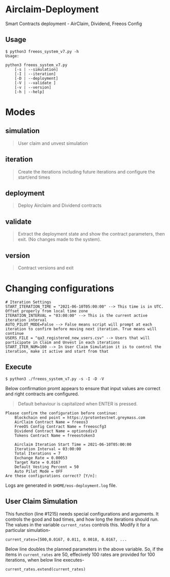 # Airclaim-Deployment
Smart Contracts deployment - AirClaim, Dividend, Freeos Config

## Usage
```
$ python3 freeos_system_v7.py -h
Usage:

python3 freeos_system_v7.py
	[-s | --simulation]
	[-I | --iteration]
	[-D | --deployment]
	[-V | --validate ]
	[-v | --version]
	[-h | --help]
```

# Modes
## simulation
> User claim and unvest simulation 

## iteration
> Create the iterations including future iterations and configure the start/end times

## deployment
> Deploy Airclaim and Dividend contracts

## validate
> Extract the deployment state and show the contract parameters, then exit. (No changes made to the system).

## version
> Contract versions and exit

# Changing configurations

```
# Iteration Settings
START_ITERATION_TIME = "2021-06-10T05:00:00" --> This time is in UTC. Offset properly from local time zone
ITERATION_INTERVAL = "03:00:00" --> This is the current active iteration interval
AUTO_PILOT_MODE=False --> False means script will prompt at each iteration to confirm before moving next iteration. True means will continue
USERS_FILE = "qa3_registered_new_users.csv" --> Users that will participate in Claim and Unvest in each iterations
START_ITER_NUM=100 --> In User Claim Simulation it is to control the iteration, make it active and start from that
```
## Execute

`$ python3 ./freeos_system_v7.py -s -I -D -V`

Below confirmation promt appears to ensure that input values are correct and right contracts are configured. 
> Default behaviour is capitalized when ENTER is pressed.


```
Please confirm the configuration before continue: 
	Blockchain end point = https://protontestnet.greymass.com
	AirClaim Contract Name = freeos3
	FreeOS Config Contract Name = freeoscfg3
	Dividend Contract Name = optionsdiv3
	Tokens Contract Name = freeostoken3

	Airclaim Iteration Start Time = 2021-06-10T05:00:00
	Iteration Interval = 03:00:00
	Total Iterations = 7
	Exchange Rate = 0.00053
	Target Rate = 0.0167
	Default Vesting Percent = 50
	Auto Pilot Mode = OFF
Are these configurations correct? [Y/n]:
```

Logs are generated in `$HOME/eos-deployment.log` file.

## User Claim Simulation
This function (line #1215) needs special configurations and arguments. It controls the good and bad times, and how long the iterations should run.
The values in the variable `current_rates` controls this. Modify it for a particular simulation-
```
current_rates=[500,0.0167, 0.011, 0.0018, 0.0167, ...
```

Below line doubles the planned parameters in the above variable. So, if the items in `current_rates` are 50, effecively 100 rates are provided for 100 iterations, when below line executes-
```
current_rates.extend(current_rates)
```




